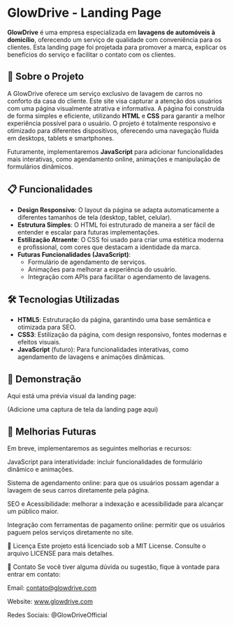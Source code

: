 # GlowDrive - Landing Page

**GlowDrive** é uma empresa especializada em **lavagens de automóveis à domicílio**, oferecendo um serviço de qualidade com conveniência para os clientes. Esta landing page foi projetada para promover a marca, explicar os benefícios do serviço e facilitar o contato com os clientes.

## 🚗 Sobre o Projeto

A GlowDrive oferece um serviço exclusivo de lavagem de carros no conforto da casa do cliente. Este site visa capturar a atenção dos usuários com uma página visualmente atrativa e informativa. A página foi construída de forma simples e eficiente, utilizando **HTML** e **CSS** para garantir a melhor experiência possível para o usuário. O projeto é totalmente responsivo e otimizado para diferentes dispositivos, oferecendo uma navegação fluida em desktops, tablets e smartphones.

Futuramente, implementaremos **JavaScript** para adicionar funcionalidades mais interativas, como agendamento online, animações e manipulação de formulários dinâmicos.

## 📋 Funcionalidades

- **Design Responsivo**: O layout da página se adapta automaticamente a diferentes tamanhos de tela (desktop, tablet, celular).
- **Estrutura Simples**: O HTML foi estruturado de maneira a ser fácil de entender e escalar para futuras implementações.
- **Estilização Atraente**: O CSS foi usado para criar uma estética moderna e profissional, com cores que destacam a identidade da marca.
- **Futuras Funcionalidades (JavaScript)**:
  - Formulário de agendamento de serviços.
  - Animações para melhorar a experiência do usuário.
  - Integração com APIs para facilitar o agendamento de lavagens.

## 🛠️ Tecnologias Utilizadas

- **HTML5**: Estruturação da página, garantindo uma base semântica e otimizada para SEO.
- **CSS3**: Estilização da página, com design responsivo, fontes modernas e efeitos visuais.
- **JavaScript** (futuro): Para funcionalidades interativas, como agendamento de lavagens e animações dinâmicas.

## 📸 Demonstração
Aqui está uma prévia visual da landing page:

(Adicione uma captura de tela da landing page aqui)


## 🎯 Melhorias Futuras

Em breve, implementaremos as seguintes melhorias e recursos:

JavaScript para interatividade: incluir funcionalidades de formulário dinâmico e animações.

Sistema de agendamento online: para que os usuários possam agendar a lavagem de seus carros diretamente pela página.

SEO e Acessibilidade: melhorar a indexação e acessibilidade para alcançar um público maior.

Integração com ferramentas de pagamento online: permitir que os usuários paguem pelos serviços diretamente no site.



📄 Licença
Este projeto está licenciado sob a MIT License. Consulte o arquivo LICENSE para mais detalhes.

🤝 Contato
Se você tiver alguma dúvida ou sugestão, fique à vontade para entrar em contato:

Email: contato@glowdrive.com

Website: www.glowdrive.com

Redes Sociais: @GlowDriveOfficial
